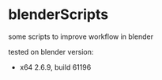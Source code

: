 blenderScripts
==============

some scripts to improve workflow in blender

tested on blender version:
- x64 2.6.9, build 61196

